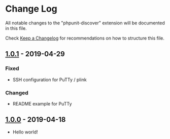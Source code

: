 # Change Log

All notable changes to the "phpunit-discover" extension will be documented in this file.

Check [Keep a Changelog](http://keepachangelog.com/) for recommendations on how to structure this file.

## [1.0.1] - 2019-04-29
### Fixed
- SSH configuration for PuTTy / plink

### Changed
- README example for PuTTy

## [1.0.0] - 2019-04-18
- Hello world!


[1.0.1]: https://github.com/danilopolani/vscode-yet-another-phpunit/compare/v1.0.0...v1.0.1
[1.0.0]: https://github.com/danilopolani/vscode-yet-another-phpunit/releases/tag/v1.0.0